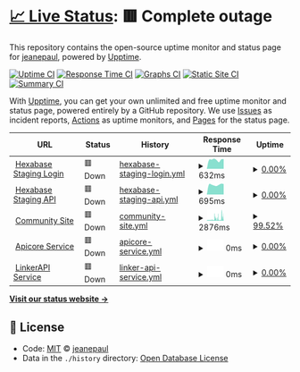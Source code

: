 # [📈 Live Status](https://Hokutosei.github.io/HexaUptime): <!--live status--> **🟥 Complete outage**

This repository contains the open-source uptime monitor and status page for [jeanepaul](https://Hokutosei.github.io/HexaUptime), powered by [Upptime](https://github.com/upptime/upptime).

[![Uptime CI](https://github.com/koj-co/upptime/workflows/Uptime%20CI/badge.svg)](https://github.com/koj-co/upptime/actions?query=workflow%3A%22Uptime+CI%22)
[![Response Time CI](https://github.com/koj-co/upptime/workflows/Response%20Time%20CI/badge.svg)](https://github.com/koj-co/upptime/actions?query=workflow%3A%22Response+Time+CI%22)
[![Graphs CI](https://github.com/koj-co/upptime/workflows/Graphs%20CI/badge.svg)](https://github.com/koj-co/upptime/actions?query=workflow%3A%22Graphs+CI%22)
[![Static Site CI](https://github.com/koj-co/upptime/workflows/Static%20Site%20CI/badge.svg)](https://github.com/koj-co/upptime/actions?query=workflow%3A%22Static+Site+CI%22)
[![Summary CI](https://github.com/koj-co/upptime/workflows/Summary%20CI/badge.svg)](https://github.com/koj-co/upptime/actions?query=workflow%3A%22Summary+CI%22)

With [Upptime](https://upptime.js.org), you can get your own unlimited and free uptime monitor and status page, powered entirely by a GitHub repository. We use [Issues](https://github.com/Hokutosei/HexaUptime/issues) as incident reports, [Actions](https://github.com/Hokutosei/HexaUptime/actions) as uptime monitors, and [Pages](https://Hokutosei.github.io/HexaUptime) for the status page.

<!--start: status pages-->
<!-- This summary is generated by Upptime (https://github.com/upptime/upptime) -->
<!-- Do not edit this manually, your changes will be overwritten -->
<!-- prettier-ignore -->
| URL | Status | History | Response Time | Uptime |
| --- | ------ | ------- | ------------- | ------ |
| <img alt="" src="https://icons.duckduckgo.com/ip3/az.hexabase.com.ico" height="13"> [Hexabase Staging Login](https://az.hexabase.com/login) | 🟥 Down | [hexabase-staging-login.yml](https://github.com/Hokutosei/HexaUptime/commits/HEAD/history/hexabase-staging-login.yml) | <details><summary><img alt="Response time graph" src="./graphs/hexabase-staging-login/response-time-week.png" height="20"> 632ms</summary><br><a href="https://Hokutosei.github.io/HexaUptime/history/hexabase-staging-login"><img alt="Response time 255" src="https://img.shields.io/endpoint?url=https%3A%2F%2Fraw.githubusercontent.com%2FHokutosei%2FHexaUptime%2FHEAD%2Fapi%2Fhexabase-staging-login%2Fresponse-time.json"></a><br><a href="https://Hokutosei.github.io/HexaUptime/history/hexabase-staging-login"><img alt="24-hour response time 684" src="https://img.shields.io/endpoint?url=https%3A%2F%2Fraw.githubusercontent.com%2FHokutosei%2FHexaUptime%2FHEAD%2Fapi%2Fhexabase-staging-login%2Fresponse-time-day.json"></a><br><a href="https://Hokutosei.github.io/HexaUptime/history/hexabase-staging-login"><img alt="7-day response time 632" src="https://img.shields.io/endpoint?url=https%3A%2F%2Fraw.githubusercontent.com%2FHokutosei%2FHexaUptime%2FHEAD%2Fapi%2Fhexabase-staging-login%2Fresponse-time-week.json"></a><br><a href="https://Hokutosei.github.io/HexaUptime/history/hexabase-staging-login"><img alt="30-day response time 613" src="https://img.shields.io/endpoint?url=https%3A%2F%2Fraw.githubusercontent.com%2FHokutosei%2FHexaUptime%2FHEAD%2Fapi%2Fhexabase-staging-login%2Fresponse-time-month.json"></a><br><a href="https://Hokutosei.github.io/HexaUptime/history/hexabase-staging-login"><img alt="1-year response time 315" src="https://img.shields.io/endpoint?url=https%3A%2F%2Fraw.githubusercontent.com%2FHokutosei%2FHexaUptime%2FHEAD%2Fapi%2Fhexabase-staging-login%2Fresponse-time-year.json"></a></details> | <details><summary><a href="https://Hokutosei.github.io/HexaUptime/history/hexabase-staging-login">0.00%</a></summary><a href="https://Hokutosei.github.io/HexaUptime/history/hexabase-staging-login"><img alt="All-time uptime 58.44%" src="https://img.shields.io/endpoint?url=https%3A%2F%2Fraw.githubusercontent.com%2FHokutosei%2FHexaUptime%2FHEAD%2Fapi%2Fhexabase-staging-login%2Fuptime.json"></a><br><a href="https://Hokutosei.github.io/HexaUptime/history/hexabase-staging-login"><img alt="24-hour uptime 0.00%" src="https://img.shields.io/endpoint?url=https%3A%2F%2Fraw.githubusercontent.com%2FHokutosei%2FHexaUptime%2FHEAD%2Fapi%2Fhexabase-staging-login%2Fuptime-day.json"></a><br><a href="https://Hokutosei.github.io/HexaUptime/history/hexabase-staging-login"><img alt="7-day uptime 0.00%" src="https://img.shields.io/endpoint?url=https%3A%2F%2Fraw.githubusercontent.com%2FHokutosei%2FHexaUptime%2FHEAD%2Fapi%2Fhexabase-staging-login%2Fuptime-week.json"></a><br><a href="https://Hokutosei.github.io/HexaUptime/history/hexabase-staging-login"><img alt="30-day uptime 1.38%" src="https://img.shields.io/endpoint?url=https%3A%2F%2Fraw.githubusercontent.com%2FHokutosei%2FHexaUptime%2FHEAD%2Fapi%2Fhexabase-staging-login%2Fuptime-month.json"></a><br><a href="https://Hokutosei.github.io/HexaUptime/history/hexabase-staging-login"><img alt="1-year uptime 0.00%" src="https://img.shields.io/endpoint?url=https%3A%2F%2Fraw.githubusercontent.com%2FHokutosei%2FHexaUptime%2FHEAD%2Fapi%2Fhexabase-staging-login%2Fuptime-year.json"></a></details>
| <img alt="" src="https://icons.duckduckgo.com/ip3/az-api.hexabase.com.ico" height="13"> [Hexabase Staging API](https://az-api.hexabase.com/health_check) | 🟥 Down | [hexabase-staging-api.yml](https://github.com/Hokutosei/HexaUptime/commits/HEAD/history/hexabase-staging-api.yml) | <details><summary><img alt="Response time graph" src="./graphs/hexabase-staging-api/response-time-week.png" height="20"> 695ms</summary><br><a href="https://Hokutosei.github.io/HexaUptime/history/hexabase-staging-api"><img alt="Response time 223" src="https://img.shields.io/endpoint?url=https%3A%2F%2Fraw.githubusercontent.com%2FHokutosei%2FHexaUptime%2FHEAD%2Fapi%2Fhexabase-staging-api%2Fresponse-time.json"></a><br><a href="https://Hokutosei.github.io/HexaUptime/history/hexabase-staging-api"><img alt="24-hour response time 742" src="https://img.shields.io/endpoint?url=https%3A%2F%2Fraw.githubusercontent.com%2FHokutosei%2FHexaUptime%2FHEAD%2Fapi%2Fhexabase-staging-api%2Fresponse-time-day.json"></a><br><a href="https://Hokutosei.github.io/HexaUptime/history/hexabase-staging-api"><img alt="7-day response time 695" src="https://img.shields.io/endpoint?url=https%3A%2F%2Fraw.githubusercontent.com%2FHokutosei%2FHexaUptime%2FHEAD%2Fapi%2Fhexabase-staging-api%2Fresponse-time-week.json"></a><br><a href="https://Hokutosei.github.io/HexaUptime/history/hexabase-staging-api"><img alt="30-day response time 633" src="https://img.shields.io/endpoint?url=https%3A%2F%2Fraw.githubusercontent.com%2FHokutosei%2FHexaUptime%2FHEAD%2Fapi%2Fhexabase-staging-api%2Fresponse-time-month.json"></a><br><a href="https://Hokutosei.github.io/HexaUptime/history/hexabase-staging-api"><img alt="1-year response time 265" src="https://img.shields.io/endpoint?url=https%3A%2F%2Fraw.githubusercontent.com%2FHokutosei%2FHexaUptime%2FHEAD%2Fapi%2Fhexabase-staging-api%2Fresponse-time-year.json"></a></details> | <details><summary><a href="https://Hokutosei.github.io/HexaUptime/history/hexabase-staging-api">0.00%</a></summary><a href="https://Hokutosei.github.io/HexaUptime/history/hexabase-staging-api"><img alt="All-time uptime 43.59%" src="https://img.shields.io/endpoint?url=https%3A%2F%2Fraw.githubusercontent.com%2FHokutosei%2FHexaUptime%2FHEAD%2Fapi%2Fhexabase-staging-api%2Fuptime.json"></a><br><a href="https://Hokutosei.github.io/HexaUptime/history/hexabase-staging-api"><img alt="24-hour uptime 0.00%" src="https://img.shields.io/endpoint?url=https%3A%2F%2Fraw.githubusercontent.com%2FHokutosei%2FHexaUptime%2FHEAD%2Fapi%2Fhexabase-staging-api%2Fuptime-day.json"></a><br><a href="https://Hokutosei.github.io/HexaUptime/history/hexabase-staging-api"><img alt="7-day uptime 0.00%" src="https://img.shields.io/endpoint?url=https%3A%2F%2Fraw.githubusercontent.com%2FHokutosei%2FHexaUptime%2FHEAD%2Fapi%2Fhexabase-staging-api%2Fuptime-week.json"></a><br><a href="https://Hokutosei.github.io/HexaUptime/history/hexabase-staging-api"><img alt="30-day uptime 1.38%" src="https://img.shields.io/endpoint?url=https%3A%2F%2Fraw.githubusercontent.com%2FHokutosei%2FHexaUptime%2FHEAD%2Fapi%2Fhexabase-staging-api%2Fuptime-month.json"></a><br><a href="https://Hokutosei.github.io/HexaUptime/history/hexabase-staging-api"><img alt="1-year uptime 0.00%" src="https://img.shields.io/endpoint?url=https%3A%2F%2Fraw.githubusercontent.com%2FHokutosei%2FHexaUptime%2FHEAD%2Fapi%2Fhexabase-staging-api%2Fuptime-year.json"></a></details>
| <img alt="" src="https://icons.duckduckgo.com/ip3/community.hexabase.com.ico" height="13"> [Community Site](https://community.hexabase.com) | 🟥 Down | [community-site.yml](https://github.com/Hokutosei/HexaUptime/commits/HEAD/history/community-site.yml) | <details><summary><img alt="Response time graph" src="./graphs/community-site/response-time-week.png" height="20"> 2876ms</summary><br><a href="https://Hokutosei.github.io/HexaUptime/history/community-site"><img alt="Response time 1303" src="https://img.shields.io/endpoint?url=https%3A%2F%2Fraw.githubusercontent.com%2FHokutosei%2FHexaUptime%2FHEAD%2Fapi%2Fcommunity-site%2Fresponse-time.json"></a><br><a href="https://Hokutosei.github.io/HexaUptime/history/community-site"><img alt="24-hour response time 7189" src="https://img.shields.io/endpoint?url=https%3A%2F%2Fraw.githubusercontent.com%2FHokutosei%2FHexaUptime%2FHEAD%2Fapi%2Fcommunity-site%2Fresponse-time-day.json"></a><br><a href="https://Hokutosei.github.io/HexaUptime/history/community-site"><img alt="7-day response time 2876" src="https://img.shields.io/endpoint?url=https%3A%2F%2Fraw.githubusercontent.com%2FHokutosei%2FHexaUptime%2FHEAD%2Fapi%2Fcommunity-site%2Fresponse-time-week.json"></a><br><a href="https://Hokutosei.github.io/HexaUptime/history/community-site"><img alt="30-day response time 2191" src="https://img.shields.io/endpoint?url=https%3A%2F%2Fraw.githubusercontent.com%2FHokutosei%2FHexaUptime%2FHEAD%2Fapi%2Fcommunity-site%2Fresponse-time-month.json"></a><br><a href="https://Hokutosei.github.io/HexaUptime/history/community-site"><img alt="1-year response time 1434" src="https://img.shields.io/endpoint?url=https%3A%2F%2Fraw.githubusercontent.com%2FHokutosei%2FHexaUptime%2FHEAD%2Fapi%2Fcommunity-site%2Fresponse-time-year.json"></a></details> | <details><summary><a href="https://Hokutosei.github.io/HexaUptime/history/community-site">99.52%</a></summary><a href="https://Hokutosei.github.io/HexaUptime/history/community-site"><img alt="All-time uptime 45.57%" src="https://img.shields.io/endpoint?url=https%3A%2F%2Fraw.githubusercontent.com%2FHokutosei%2FHexaUptime%2FHEAD%2Fapi%2Fcommunity-site%2Fuptime.json"></a><br><a href="https://Hokutosei.github.io/HexaUptime/history/community-site"><img alt="24-hour uptime 98.81%" src="https://img.shields.io/endpoint?url=https%3A%2F%2Fraw.githubusercontent.com%2FHokutosei%2FHexaUptime%2FHEAD%2Fapi%2Fcommunity-site%2Fuptime-day.json"></a><br><a href="https://Hokutosei.github.io/HexaUptime/history/community-site"><img alt="7-day uptime 99.52%" src="https://img.shields.io/endpoint?url=https%3A%2F%2Fraw.githubusercontent.com%2FHokutosei%2FHexaUptime%2FHEAD%2Fapi%2Fcommunity-site%2Fuptime-week.json"></a><br><a href="https://Hokutosei.github.io/HexaUptime/history/community-site"><img alt="30-day uptime 64.57%" src="https://img.shields.io/endpoint?url=https%3A%2F%2Fraw.githubusercontent.com%2FHokutosei%2FHexaUptime%2FHEAD%2Fapi%2Fcommunity-site%2Fuptime-month.json"></a><br><a href="https://Hokutosei.github.io/HexaUptime/history/community-site"><img alt="1-year uptime 27.24%" src="https://img.shields.io/endpoint?url=https%3A%2F%2Fraw.githubusercontent.com%2FHokutosei%2FHexaUptime%2FHEAD%2Fapi%2Fcommunity-site%2Fuptime-year.json"></a></details>
| <img alt="" src="https://icons.duckduckgo.com/ip3/az-hxg.hexabase.com.ico" height="13"> [Apicore Service](https://az-hxg.hexabase.com/apicore/health_check) | 🟥 Down | [apicore-service.yml](https://github.com/Hokutosei/HexaUptime/commits/HEAD/history/apicore-service.yml) | <details><summary><img alt="Response time graph" src="./graphs/apicore-service/response-time-week.png" height="20"> 0ms</summary><br><a href="https://Hokutosei.github.io/HexaUptime/history/apicore-service"><img alt="Response time 0" src="https://img.shields.io/endpoint?url=https%3A%2F%2Fraw.githubusercontent.com%2FHokutosei%2FHexaUptime%2FHEAD%2Fapi%2Fapicore-service%2Fresponse-time.json"></a><br><a href="https://Hokutosei.github.io/HexaUptime/history/apicore-service"><img alt="24-hour response time 0" src="https://img.shields.io/endpoint?url=https%3A%2F%2Fraw.githubusercontent.com%2FHokutosei%2FHexaUptime%2FHEAD%2Fapi%2Fapicore-service%2Fresponse-time-day.json"></a><br><a href="https://Hokutosei.github.io/HexaUptime/history/apicore-service"><img alt="7-day response time 0" src="https://img.shields.io/endpoint?url=https%3A%2F%2Fraw.githubusercontent.com%2FHokutosei%2FHexaUptime%2FHEAD%2Fapi%2Fapicore-service%2Fresponse-time-week.json"></a><br><a href="https://Hokutosei.github.io/HexaUptime/history/apicore-service"><img alt="30-day response time 0" src="https://img.shields.io/endpoint?url=https%3A%2F%2Fraw.githubusercontent.com%2FHokutosei%2FHexaUptime%2FHEAD%2Fapi%2Fapicore-service%2Fresponse-time-month.json"></a><br><a href="https://Hokutosei.github.io/HexaUptime/history/apicore-service"><img alt="1-year response time 0" src="https://img.shields.io/endpoint?url=https%3A%2F%2Fraw.githubusercontent.com%2FHokutosei%2FHexaUptime%2FHEAD%2Fapi%2Fapicore-service%2Fresponse-time-year.json"></a></details> | <details><summary><a href="https://Hokutosei.github.io/HexaUptime/history/apicore-service">0.00%</a></summary><a href="https://Hokutosei.github.io/HexaUptime/history/apicore-service"><img alt="All-time uptime 58.58%" src="https://img.shields.io/endpoint?url=https%3A%2F%2Fraw.githubusercontent.com%2FHokutosei%2FHexaUptime%2FHEAD%2Fapi%2Fapicore-service%2Fuptime.json"></a><br><a href="https://Hokutosei.github.io/HexaUptime/history/apicore-service"><img alt="24-hour uptime 0.00%" src="https://img.shields.io/endpoint?url=https%3A%2F%2Fraw.githubusercontent.com%2FHokutosei%2FHexaUptime%2FHEAD%2Fapi%2Fapicore-service%2Fuptime-day.json"></a><br><a href="https://Hokutosei.github.io/HexaUptime/history/apicore-service"><img alt="7-day uptime 0.00%" src="https://img.shields.io/endpoint?url=https%3A%2F%2Fraw.githubusercontent.com%2FHokutosei%2FHexaUptime%2FHEAD%2Fapi%2Fapicore-service%2Fuptime-week.json"></a><br><a href="https://Hokutosei.github.io/HexaUptime/history/apicore-service"><img alt="30-day uptime 1.38%" src="https://img.shields.io/endpoint?url=https%3A%2F%2Fraw.githubusercontent.com%2FHokutosei%2FHexaUptime%2FHEAD%2Fapi%2Fapicore-service%2Fuptime-month.json"></a><br><a href="https://Hokutosei.github.io/HexaUptime/history/apicore-service"><img alt="1-year uptime 0.00%" src="https://img.shields.io/endpoint?url=https%3A%2F%2Fraw.githubusercontent.com%2FHokutosei%2FHexaUptime%2FHEAD%2Fapi%2Fapicore-service%2Fuptime-year.json"></a></details>
| <img alt="" src="https://icons.duckduckgo.com/ip3/az-hxg.hexabase.com.ico" height="13"> [LinkerAPI Service](https://az-hxg.hexabase.com/linkerapi/health_check) | 🟥 Down | [linker-api-service.yml](https://github.com/Hokutosei/HexaUptime/commits/HEAD/history/linker-api-service.yml) | <details><summary><img alt="Response time graph" src="./graphs/linker-api-service/response-time-week.png" height="20"> 0ms</summary><br><a href="https://Hokutosei.github.io/HexaUptime/history/linker-api-service"><img alt="Response time 0" src="https://img.shields.io/endpoint?url=https%3A%2F%2Fraw.githubusercontent.com%2FHokutosei%2FHexaUptime%2FHEAD%2Fapi%2Flinker-api-service%2Fresponse-time.json"></a><br><a href="https://Hokutosei.github.io/HexaUptime/history/linker-api-service"><img alt="24-hour response time 0" src="https://img.shields.io/endpoint?url=https%3A%2F%2Fraw.githubusercontent.com%2FHokutosei%2FHexaUptime%2FHEAD%2Fapi%2Flinker-api-service%2Fresponse-time-day.json"></a><br><a href="https://Hokutosei.github.io/HexaUptime/history/linker-api-service"><img alt="7-day response time 0" src="https://img.shields.io/endpoint?url=https%3A%2F%2Fraw.githubusercontent.com%2FHokutosei%2FHexaUptime%2FHEAD%2Fapi%2Flinker-api-service%2Fresponse-time-week.json"></a><br><a href="https://Hokutosei.github.io/HexaUptime/history/linker-api-service"><img alt="30-day response time 0" src="https://img.shields.io/endpoint?url=https%3A%2F%2Fraw.githubusercontent.com%2FHokutosei%2FHexaUptime%2FHEAD%2Fapi%2Flinker-api-service%2Fresponse-time-month.json"></a><br><a href="https://Hokutosei.github.io/HexaUptime/history/linker-api-service"><img alt="1-year response time 0" src="https://img.shields.io/endpoint?url=https%3A%2F%2Fraw.githubusercontent.com%2FHokutosei%2FHexaUptime%2FHEAD%2Fapi%2Flinker-api-service%2Fresponse-time-year.json"></a></details> | <details><summary><a href="https://Hokutosei.github.io/HexaUptime/history/linker-api-service">0.00%</a></summary><a href="https://Hokutosei.github.io/HexaUptime/history/linker-api-service"><img alt="All-time uptime 58.73%" src="https://img.shields.io/endpoint?url=https%3A%2F%2Fraw.githubusercontent.com%2FHokutosei%2FHexaUptime%2FHEAD%2Fapi%2Flinker-api-service%2Fuptime.json"></a><br><a href="https://Hokutosei.github.io/HexaUptime/history/linker-api-service"><img alt="24-hour uptime 0.00%" src="https://img.shields.io/endpoint?url=https%3A%2F%2Fraw.githubusercontent.com%2FHokutosei%2FHexaUptime%2FHEAD%2Fapi%2Flinker-api-service%2Fuptime-day.json"></a><br><a href="https://Hokutosei.github.io/HexaUptime/history/linker-api-service"><img alt="7-day uptime 0.00%" src="https://img.shields.io/endpoint?url=https%3A%2F%2Fraw.githubusercontent.com%2FHokutosei%2FHexaUptime%2FHEAD%2Fapi%2Flinker-api-service%2Fuptime-week.json"></a><br><a href="https://Hokutosei.github.io/HexaUptime/history/linker-api-service"><img alt="30-day uptime 1.38%" src="https://img.shields.io/endpoint?url=https%3A%2F%2Fraw.githubusercontent.com%2FHokutosei%2FHexaUptime%2FHEAD%2Fapi%2Flinker-api-service%2Fuptime-month.json"></a><br><a href="https://Hokutosei.github.io/HexaUptime/history/linker-api-service"><img alt="1-year uptime 0.00%" src="https://img.shields.io/endpoint?url=https%3A%2F%2Fraw.githubusercontent.com%2FHokutosei%2FHexaUptime%2FHEAD%2Fapi%2Flinker-api-service%2Fuptime-year.json"></a></details>

<!--end: status pages-->

[**Visit our status website →**](https://Hokutosei.github.io/HexaUptime)

## 📄 License

- Code: [MIT](./LICENSE) © [jeanepaul](https://Hokutosei.github.io/HexaUptime)
- Data in the `./history` directory: [Open Database License](https://opendatacommons.org/licenses/odbl/1-0/)
